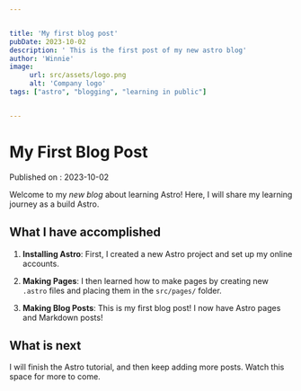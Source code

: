 ```yaml
---


title: 'My first blog post'
pubDate: 2023-10-02
description: ' This is the first post of my new astro blog'
author: 'Winnie'
image: 
     url: src/assets/logo.png
     alt: 'Company logo'
tags: ["astro", "blogging", "learning in public"]


---
```


# My First Blog Post
Published on : 2023-10-02

Welcome to my _new blog_ about learning Astro! Here, I will share my learning journey as a build Astro.

## What I have accomplished

1. **Installing Astro**: First, I created a new Astro project and set up my online accounts.

2. **Making Pages**: I then learned how to make pages by creating new `.astro` files and placing them in the `src/pages/` folder.

3. **Making Blog Posts**: This is my first blog post! I now have Astro pages and Markdown posts!

## What is next

I will finish the Astro tutorial, and then keep adding more posts. Watch this space for more to come.

